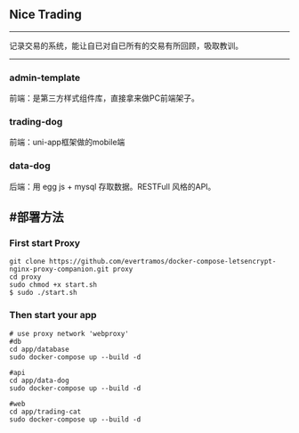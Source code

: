 ## Nice Trading
----
记录交易的系统，能让自已对自已所有的交易有所回顾，吸取教训。

----

### admin-template
前端：是第三方样式组件库，直接拿来做PC前端架子。

### trading-dog
前端：uni-app框架做的mobile端

### data-dog
后端：用 egg js + mysql 存取数据。RESTFull 风格的API。


#部署方法
---
### First start Proxy

```terminal
git clone https://github.com/evertramos/docker-compose-letsencrypt-nginx-proxy-companion.git proxy
cd proxy
sudo chmod +x start.sh
$ sudo ./start.sh
```

### Then start your app

```terminal
# use proxy network 'webproxy'
#db
cd app/database
sudo docker-compose up --build -d

#api
cd app/data-dog
sudo docker-compose up --build -d

#web
cd app/trading-cat
sudo docker-compose up --build -d

```

